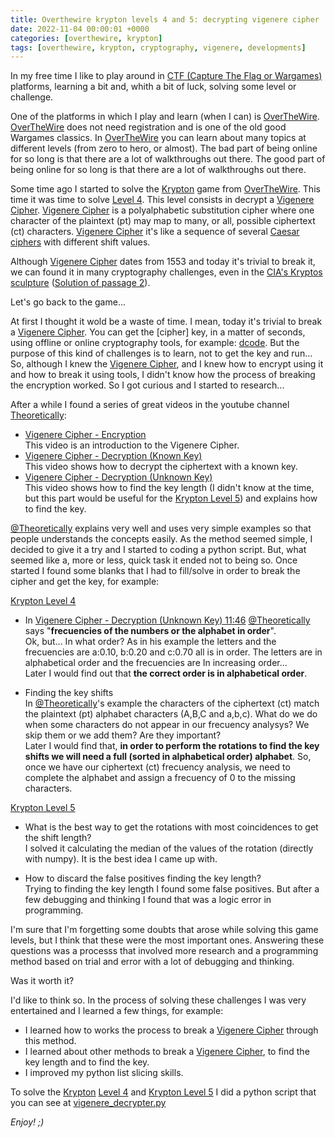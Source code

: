 ```yaml
---
title: Overthewire krypton levels 4 and 5: decrypting vigenere cipher
date: 2022-11-04 00:00:01 +0000
categories: [overthewire, krypton]
tags: [overthewire, krypton, cryptography, vigenere, developments] 
---
```


In my free time I like to play around in [CTF (Capture The Flag or Wargames)](https://en.wikipedia.org/wiki/Capture_the_flag_(cybersecurity)) platforms, learning a bit and, whith a bit of luck, solving some level or challenge.

One of the platforms in which I play and learn (when I can) is [OverTheWire](https://overthewire.org). 
[OverTheWire](https://overthewire.org) does not need registration and is one of the old good Wargames classics. 
In [OverTheWire](https://overthewire.org) you can learn about many topics at different levels (from zero to hero, or almost).
The bad part of being online for so long is that there are a lot of walkthroughs out there.
The good part of being online for so long is that there are a lot of walkthroughs out there.

Some time  ago I started to solve the [Krypton](https://overthewire.org/wargames/krypton/) game from [OverTheWire](https://overthewire.org/wargames/).
This time it was time to solve [Level 4](https://overthewire.org/wargames/krypton/krypton4.html).
This level consists in decrypt a [Vigenere Cipher](https://en.wikipedia.org/wiki/Vigen%C3%A8re_cipher).
[Vigenere Cipher](https://en.wikipedia.org/wiki/Vigen%C3%A8re_cipher) is a polyalphabetic substitution cipher where one character of the plaintext (pt) may map to many, or all, possible ciphertext (ct) characters.
[Vigenere Cipher](https://en.wikipedia.org/wiki/Vigen%C3%A8re_cipher) it's like a sequence of several [Caesar ciphers](https://en.wikipedia.org/wiki/Caesar_cipher) with different shift values.

Although [Vigenere Cipher](https://en.wikipedia.org/wiki/Vigen%C3%A8re_cipher) dates from 1553 and today it's trivial to break it, we can found it in many cryptography challenges, even in the [CIA's Kryptos sculpture](https://en.wikipedia.org/wiki/Kryptos) ([Solution of passage 2](https://en.wikipedia.org/wiki/Kryptos#Solution_of_passage_2)).

Let's go back to the game...

At first I thought it wold be a waste of time. I mean, today it's trivial to break a [Vigenere Cipher](https://en.wikipedia.org/wiki/Vigen%C3%A8re_cipher).
You can get the [cipher] key, in a matter of seconds, using offline or online cryptography tools, for example: [dcode](https://www.dcode.fr/en).
But the purpose of this kind of challenges is to learn, not to get the key and run... So, although I knew the [Vigenere Cipher](https://en.wikipedia.org/wiki/Vigen%C3%A8re_cipher), and I knew how to encrypt using it and how to break it using tools, I didn't know how the process of breaking the encryption worked.
So I got curious and I started to research...

After a while I found a series of great videos in the youtube channel [Theoretically](https://www.youtube.com/user/ddxfraxinusdne):
* [Vigenere Cipher - Encryption](https://www.youtube.com/watch?v=izFivfLjD5E)  
  This video is an introduction to the Vigenere Cipher.  
* [Vigenere Cipher - Decryption (Known Key)](https://www.youtube.com/watch?v=oHcJ4QLiiP8)  
  This video shows how to decrypt the ciphertext with a known key.  
* [Vigenere Cipher - Decryption (Unknown Key)](https://www.youtube.com/watch?v=LaWp_Kq0cKs)  
  This video shows how to find the key length (I didn't know at the time, but this part would be useful for the [Krypton Level 5](https://overthewire.org/wargames/krypton/krypton5.html)) and explains how to find the key.

[@Theoretically](https://www.youtube.com/user/ddxfraxinusdne) explains very well and uses very simple examples so that people understands the concepts easily.
As the method seemed simple, I decided to give it a try and I started to coding a python script.
But, what seemed like a, more or less, quick task it ended not to being so.
Once started I found some blanks that I had to fill/solve in order to break the cipher and get the key, for example:

[Krypton Level 4](https://overthewire.org/wargames/krypton/krypton4.html)

* In [Vigenere Cipher - Decryption (Unknown Key) 11:46](https://youtu.be/LaWp_Kq0cKs?t=706) [@Theoretically](https://www.youtube.com/user/ddxfraxinusdne) says "__frecuencies of the numbers or the alphabet in order__".  
  Ok, but... In what order? As in his example the letters and the frecuencies are a:0.10, b:0.20 and c:0.70 all is in order. 
  The letters are in alphabetical order and the frecuencies are In increasing order...  
  Later I would find out that **the correct order is in alphabetical order**.

* Finding the key shifts  
  In [@Theoretically](https://www.youtube.com/user/ddxfraxinusdne)'s example the characters of the ciphertext (ct) match the plaintext (pt) alphabet characters (A,B,C and a,b,c).
  What do we do when some characters do not appear in our frecuency analysys? We skip them or we add them? Are they important?  
  Later I would find that, **in order to perform the rotations to find the key shifts we will need a full (sorted in alphabetical order) alphabet**.
  So, once we have our ciphertext (ct) frecuency analysis, we need to complete the alphabet and assign a frecuency of 0 to the missing characters.

[Krypton Level 5](https://overthewire.org/wargames/krypton/krypton5.html)

* What is the best way to get the rotations with most coincidences to get the shift length?  
  I solved it calculating the median of the values of the rotation (directly with numpy).
  It is the best idea I came up with.

* How to discard the false positives finding the key length?  
  Trying to finding the key length I found some false positives. But after a few debugging and thinking I found that was a logic error in programming.

I'm sure that I'm forgetting some doubts that arose while solving this game levels, but I think that these were the most important ones.
Answering these questions was a processs that involved more research and a programming method based on trial and error with a lot of debugging and thinking.

Was it worth it?

I'd like to think so. In the process of solving these challenges I was very entertained and I learned a few things, for example:

* I learned how to works the process to break a [Vigenere Cipher](https://en.wikipedia.org/wiki/Vigen%C3%A8re_cipher) through this method.
* I learned about other methods to break a [Vigenere Cipher](https://en.wikipedia.org/wiki/Vigen%C3%A8re_cipher), to find the key length and to find the key.
* I improved my python list slicing skills.

To solve the [Krypton](https://overthewire.org/wargames/krypton/) [Level 4](https://overthewire.org/wargames/krypton/krypton4.html) and [Krypton Level 5](https://overthewire.org/wargames/krypton/krypton5.html) I did a python script that you can see at [vigenere_decrypter.py](https://github.com/rubenhortas/python_examples/blob/master/cryptography/vigenere_decrypter.py)

*Enjoy! ;)*
